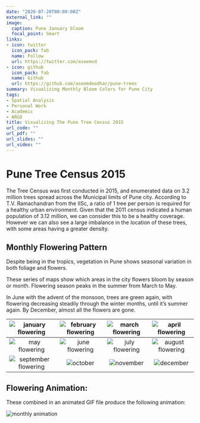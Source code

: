 ```yaml
---
date: "2020-07-20T00:00:00Z"
external_link: ""
image:
  caption: Pune January bloom
  focal_point: Smart
links:
- icon: twitter
  icon_pack: fab
  name: Follow
  url: https://twitter.com/aseemvd
- icon: github
  icon_pack: fab
  name: Github
  url: https://github.com/aseemdeodhar/pune-trees
summary: Visualizing Monthly Bloom Colors for Pune City
tags:
- Spatial Analysis
- Personal Work
- Academic
- ARGO
title: Visualizing The Pune Tree Census 2015
url_code: ""
url_pdf: ""
url_slides: ""
url_video: ""
---
```


# Pune Tree Census 2015

The Tree Census was first conducted in 2015, and enumerated data on 3.2 million trees spread across the Municipal limits of Pune city. According to T.V. Ramachandran from the IISc, a ratio of 1 tree per person is required for a healthy urban environment. Given that the 2011 census indicated a human population of 3.12 million, we can consider this to be a healthy coverage. However we can also see a large imbalance in the location of these trees, with some areas having a greater density.

## Monthly Flowering Pattern

Despite being in the tropics, vegetation in Pune shows seasonal variation in both foliage and flowers.

These series of maps show which areas in the city flowers bloom by season or month. Flowering season peaks in the summer from March to May.

In June with the advent of the monsoon, trees are green again, with flowering decreasing steadily through the winter months, until it’s summer again. By December, almost all the flowers are gone.

|![january flowering](/img/project/pune_trees/01jan.jpg)  |  ![february flowering](/img/project/pune_trees/02feb.jpg) | ![march flowering](/img/project/pune_trees/03mar.jpg)  |  ![april flowering](/img/project/pune_trees/04apr.jpg) |
|:-------------------------:|:-------------------------:|:-------------------------:|:-------------------------:|
|![may flowering](/img/project/pune_trees/05may.jpg)  |  ![june flowering](/img/project/pune_trees/06jun.jpg) | ![july flowering](/img/project/pune_trees/07jul.jpg)  |  ![august flowering](/img/project/pune_trees/08aug.jpg) |
|![september flowering](/img/project/pune_trees/09sep.jpg)  |  ![october](/img/project/pune_trees/10oct.jpg) | ![november](/img/project/pune_trees/11nov.jpg)  |  ![december](/img/project/pune_trees/12dec.jpg) |

## Flowering Animation:
These combined in an animated GIF file produce the following animation:

![monthly animation](/img/project/pune_trees/pune_flowers_gif.gif)
